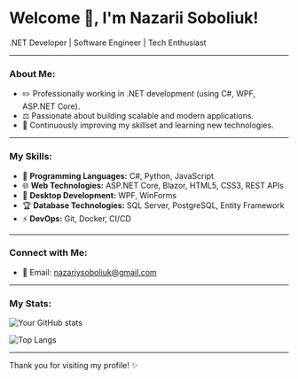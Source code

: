 # Welcome 👋, I'm Nazarii Soboliuk!

.NET Developer | Software Engineer | Tech Enthusiast

---

### About Me:
- ✏️ Professionally working in .NET development (using C#, WPF, ASP.NET Core).
- ⚖️ Passionate about building scalable and modern applications.
- 🔧 Continuously improving my skillset and learning new technologies.

---

### My Skills:
- 🔧 **Programming Languages:** C#, Python, JavaScript
- 🌐 **Web Technologies:** ASP.NET Core, Blazor, HTML5, CSS3, REST APIs
- 🌄 **Desktop Development:** WPF, WinForms
- 🏆 **Database Technologies:** SQL Server, PostgreSQL, Entity Framework
- ⚡ **DevOps:** Git, Docker, CI/CD

---

### Connect with Me:
- 📧 Email: nazariysoboliuk@gmail.com

---

### My Stats:
![Your GitHub stats](https://github-readme-stats.vercel.app/api?username=YourGitHubUsername&show_icons=true&theme=radical)

![Top Langs](https://github-readme-stats.vercel.app/api/top-langs/?username=YourGitHubUsername&layout=compact&theme=radical)

---

Thank you for visiting my profile! ✨
